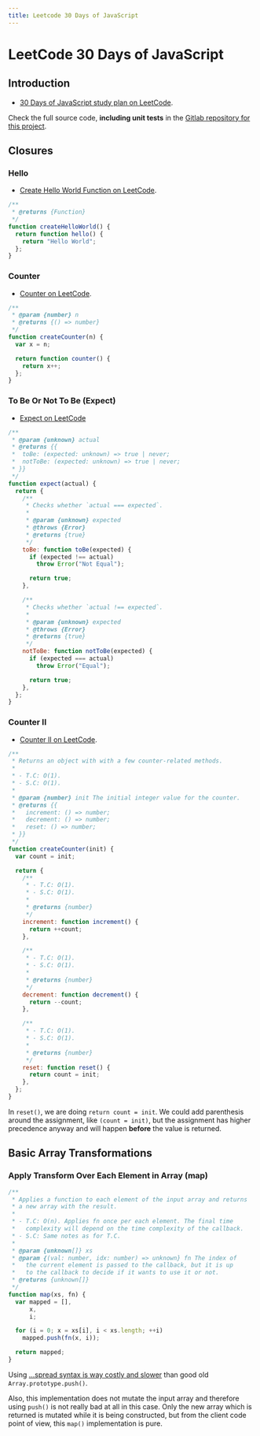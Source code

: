 ```yaml
---
title: Leetcode 30 Days of JavaScript
---
```


# LeetCode 30 Days of JavaScript

## Introduction

- [30 Days of JavaScript study plan on LeetCode](https://leetcode.com/studyplan/30-days-of-javascript/).

Check the full source code, **including unit tests** in the [Gitlab repository for this project](https://gitlab.com/devhowto/dev-how-to/-/tree/main/src/javascript/leetcode30day/src).

## Closures

### Hello

- [Create Hello World Function on LeetCode](https://leetcode.com/problems/create-hello-world-function/description/?envType=study-plan-v2&envId=30-days-of-javascript).

```javascript
/**
 * @returns {Function}
 */
function createHelloWorld() {
  return function hello() {
    return "Hello World";
  };
}
```

### Counter

- [Counter on LeetCode](https://leetcode.com/problems/counter/description/?envType=study-plan-v2&envId=30-days-of-javascript).

```javascript
/**
 * @param {number} n
 * @returns {() => number}
 */
function createCounter(n) {
  var x = n;

  return function counter() {
    return x++;
  };
}
```

### To Be Or Not To Be (Expect)

- [Expect on LeetCode](https://leetcode.com/problems/to-be-or-not-to-be/description/?envType=study-plan-v2&envId=30-days-of-javascript)

```javascript
/**
 * @param {unknown} actual
 * @returns {{
 *  toBe: (expected: unknown) => true | never;
 *  notToBe: (expected: unknown) => true | never;
 * }}
 */
function expect(actual) {
  return {
    /**
     * Checks whether `actual === expected`.
     *
     * @param {unknown} expected
     * @throws {Error}
     * @returns {true}
     */
    toBe: function toBe(expected) {
      if (expected !== actual)
        throw Error("Not Equal");

      return true;
    },

    /**
     * Checks whether `actual !== expected`.
     *
     * @param {unknown} expected
     * @throws {Error}
     * @returns {true}
     */
    notToBe: function notToBe(expected) {
      if (expected === actual)
        throw Error("Equal");

      return true;
    },
  };
}
```

### Counter II

- [Counter II on LeetCode](https://leetcode.com/problems/counter-ii/?envType=study-plan-v2&envId=30-days-of-javascript).

```javascript
/**
 * Returns an object with with a few counter-related methods.
 *
 * - T.C: O(1).
 * - S.C: O(1).
 *
 * @param {number} init The initial integer value for the counter.
 * @returns {{
 *   increment: () => number;
 *   decrement: () => number;
 *   reset: () => number;
 * }}
 */
function createCounter(init) {
  var count = init;

  return {
    /**
     * - T.C: O(1).
     * - S.C: O(1).
     *
     * @returns {number}
     */
    increment: function increment() {
      return ++count;
    },

    /**
     * - T.C: O(1).
     * - S.C: O(1).
     *
     * @returns {number}
     */
    decrement: function decrement() {
      return --count;
    },

    /**
     * - T.C: O(1).
     * - S.C: O(1).
     *
     * @returns {number}
     */
    reset: function reset() {
      return count = init;
    },
  };
}
```

In `reset()`, we are doing `return count = init`.
We could add parenthesis around the assignment, like `(count = init)`, but the assignment has higher precedence anyway and will happen **before** the value is returned.

## Basic Array Transformations

### Apply Transform Over Each Element in Array (map)

```javascript
/**
 * Applies a function to each element of the input array and returns
 * a new array with the result.
 *
 * - T.C: O(n). Applies fn once per each element. The final time
 *   complexity will depend on the time complexity of the callback.
 * - S.C: Same notes as for T.C.
 *
 * @param {unknown[]} xs
 * @param {(val: number, idx: number) => unknown} fn The index of
 *   the current element is passed to the callback, but it is up
 *   to the callback to decide if it wants to use it or not.
 * @returns {unknown[]}
 */
function map(xs, fn) {
  var mapped = [],
      x,
      i;

  for (i = 0; x = xs[i], i < xs.length; ++i)
    mapped.push(fn(x, i));

  return mapped;
}
```

Using [...spread syntax is way costly and slower](../performance.md) than good old `Array.prototype.push()`.

Also, this implementation does not mutate the input array and therefore using `push()` is not really bad at all in this case.
Only the new array which is returned is mutated while it is being constructed, but from the client code point of view, this `map()` implementation is pure.

